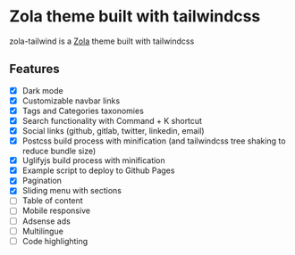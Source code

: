 # Zola theme built with tailwindcss
zola-tailwind is a [Zola](https://www.getzola.org/) theme built with tailwindcss

## Features
- [X] Dark mode
- [X] Customizable navbar links
- [X] Tags and Categories taxonomies
- [X] Search functionality with Command + K shortcut
- [X] Social links (github, gitlab, twitter, linkedin, email) 
- [X] Postcss build process with minification (and tailwindcss tree shaking to reduce bundle size)
- [X] Uglifyjs build process with minification
- [X] Example script to deploy to Github Pages
- [X] Pagination
- [X] Sliding menu with sections
- [ ] Table of content
- [ ] Mobile responsive
- [ ] Adsense ads 
- [ ] Multilingue 
- [ ] Code highlighting
